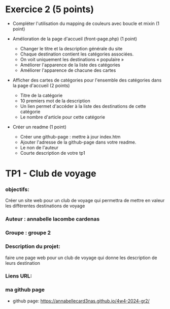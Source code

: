 
# Exercice 2 (5 points)

- Compléter l'utilisation du mapping de couleurs avec boucle et mixin (1 point)

- Amélioration de la page d'accueil (front-page.php) (1 point)
    - Changer le titre et la description générale du site 
    - Chaque destination contient les catégories associées. 
    - On voit uniquement les destinations « populaire »
    - Améliorer l'apparence de la liste des catégories 
    - Améliorer l'apparence de chacune des cartes 
    
- Afficher des cartes de catégories pour l'ensemble des catégories dans la page d'accueil   (2 points) 
    - Titre de la catégorie
    - 10 premiers mot de la description
    - Un lien permet d'accéder à la liste des destinations de cette catégorie
    - Le nombre d'article pour cette catégorie

- Créer un readme    (1 point)
    - Créer une github-page : mettre à jour index.htm 
    - Ajouter l'adresse de la github-page dans votre readme.
    - Le non de l'auteur
    - Courte description de votre tp1




# TP1 - Club de voyage

### objectifs: 
Créer un site web pour un club de voyage qui permettra de mettre en valeur les différentes destinations de voyage

### Auteur : annabelle lacombe cardenas
### Groupe : groupe 2

### Description du projet: 
faire une page web pour un  club de voyage qui donne les description de leurs destination

### Liens URL:

### ma github page
- github page: https://annabellecard3nas.github.io/4w4-2024-gr2/ 